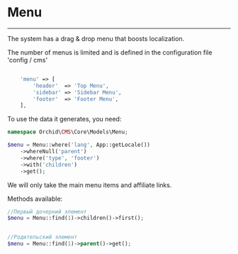 
# Menu
----------

The system has a drag & drop menu that boosts localization.

The number of menus is limited and is defined in the configuration file 'config / cms'
```php

    'menu' => [
        'header'  => 'Top Menu',
        'sidebar' => 'Sidebar Menu',
        'footer'  => 'Footer Menu',
    ],
```


To use the data it generates, you need:

```php
namespace Orchid\CMS\Core\Models\Menu;

$menu = Menu::where('lang', App::getLocale())
    ->whereNull('parent')
    ->where('type', 'footer')
    ->with('children')
    ->get();
```

We will only take the main menu items and affiliate links.

Methods available:

```php
//Первый дочерний элемент
$menu = Menu::find(1)->children()->first();


//Родительский элемент
$menu = Menu::find(1)->parent()->get();
```
